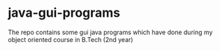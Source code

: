 java-gui-programs 
=================

The repo contains some gui java programs which have done during my object oriented course in B.Tech (2nd year)

